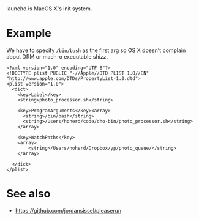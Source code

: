 #

launchd is MacOS X's init system.

# Example

We have to specify `/bin/bash` as the first arg so OS X doesn't complain about DRM or mach-o executable shizz.

```
<?xml version="1.0" encoding="UTF-8"?>
<!DOCTYPE plist PUBLIC "-//Apple//DTD PLIST 1.0//EN" "http://www.apple.com/DTDs/PropertyList-1.0.dtd">
<plist version="1.0">
  <dict>
    <key>Label</key>
    <string>photo_processor.sh</string>

    <key>ProgramArguments</key><array>
      <string>/bin/bash</string>
      <string>/Users/hoherd/code/dho-bin/photo_processor.sh</string>
    </array>

    <key>WatchPaths</key>
    <array>
        <string>/Users/hoherd/Dropbox/yp/photo_queue/</string>
    </array>

  </dict>
</plist>
```

# See also

- <https://github.com/jordansissel/pleaserun>
